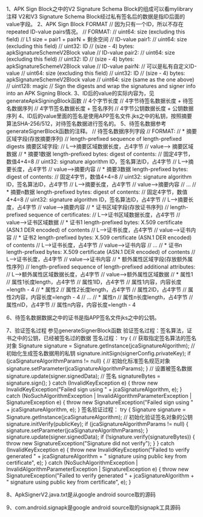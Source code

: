 1、APK Sign Block之中的V2 Signature Schema Block的组成可以看mylibrary注释
   V2和V3 Signature Schema Block经过私有签名后的数据是指ID后面的value字段。
2、APK Sign Block FORMAT
        // 因为只有一个ID，所以不存在repeated ID-value pairs情况。
        // FORMAT:
        // uint64:  size (excluding this field) // L1 size = pair1 + pairN + 剩余空间
        //  ID-value pair1:
        //     uint64:           size (excluding this field)
        //     uint32:           ID
        //     (size - 4) bytes: apkSignatureSchemeV2Block value
        //  ID-value pair2:
        //     uint64:           size (excluding this field)
        //     uint32:           ID
        //     (size - 4) bytes: apkSignatureSchemeV2Block value
        //  ID-value pairN:     // 可以是私有自定义ID-value
        //     uint64:           size (excluding this field)
        //     uint32:           ID
        //     (size - 4) bytes: apkSignatureSchemeV2Block value
        // uint64:  size (same as the one above)
        // uint128: magic
        // Sign the digests and wrap the signatures and signer info into an APK Signing Block.
3、ID后的value的实际内容为，见generateApkSigningBlock函数
      // 4个字节长度
      // 4字节待签名数据长度 + 待签名数据序列
      // 4字节签名数据长度 + 签名序列
      // 4字节公钥数据长度 + 公钥数据序列
4、ID后的value里面的签名是使用APP签名文件.jks之中的私钥，按照摘要算法SHA-256/512，对待签名数据进行签名的。
5、待签名数据参考generateSignerBlock函数的注释。
    // 待签名数据序列字段
    // FORMAT:
    // * 摘要区域字段(存放摘要序列)
    //   length-prefixed sequence of length-prefixed digests 摘要区域字段:
    //   L-->摘要区域数据长度，占4字节
    //   value--> 摘要区域数据
    //            * 摘要1数据 length-prefixed bytes: digest of contents:
    //              固定4字节，数值4+4=8
    //              uint32: signature algorithm ID，签名算法ID，占4字节
    //              L-->摘要长度，占4字节
    //              value-->摘要内容
    //            * 摘要3数据 length-prefixed bytes: digest of contents:
    //              固定4字节，数值4+4=8
    //              uint32: signature algorithm ID，签名算法ID，占4字节
    //              L-->摘要长度，占4字节
    //              value-->摘要内容
    //              ...
    //            * 摘要n数据 length-prefixed bytes: digest of contents:
    //              固定4字节，数值4+4=8
    //              uint32: signature algorithm ID，签名算法ID，占4字节
    //              L-->摘要长度，占4字节
    //              value-->摘要内容
    // * 证书区域字段(存放证书序列)
    //   length-prefixed sequence of certificates:
    //   L-->证书区域数据长度，占4字节
    //   value-->证书区域数据
    //            * 证书1 length-prefixed bytes: X.509 certificate (ASN.1 DER encoded) of contents
    //              L-->证书长度，占4字节
    //              value-->证书内容
    //            * 证书2 length-prefixed bytes: X.509 certificate (ASN.1 DER encoded) of contents
    //              L-->证书长度，占4字节
    //              value-->证书内容
    //             ...
    //            * 证书n length-prefixed bytes: X.509 certificate (ASN.1 DER encoded) of contents
    //              L-->证书长度，占4字节
    //              value-->证书内容
    // * 额外属性区域字段(存放额外属性序列)
    //   length-prefixed sequence of length-prefixed additional attributes:
    //   L-->额外属性区域数据长度，占4字节
    //   value-->额外属性区域数据
    //            * 属性1
    //              属性1长度length，占4字节
    //              属性1ID，占4字节
    //              属性1内容，内容长度=length - 4
    //            * 属性2
    //              属性2长度length，占4字节
    //              属性2ID，占4字节
    //              属性2内容，内容长度=length - 4
    //             ...
    //            * 属性n
    //              属性n长度length，占4字节
    //              属性nID，占4字节
    //              属性n内容，内容长度=length - 4

6、待签名数据数据之中的证书是指APP签名文件jks之中的公钥。

7、验证签名过程
参见generateSignerBlock函数
验证签名过程：签名算法，证书之中的公钥，已经被签名过的数据
签名过程：
         try {
                // 获取指定签名算法的签名对象
                Signature signature = Signature.getInstance(jcaSignatureAlgorithm);
                // 初始化生成签名数据用的私钥
                signature.initSign(signerConfig.privateKey);
                if (jcaSignatureAlgorithmParams != null) {
                    // 初始化标准签名规范对象
                    signature.setParameter(jcaSignatureAlgorithmParams);
                }
                // 设置被签名数据
                signature.update(signer.signedData);
                // 签名
                signatureBytes = signature.sign();
            } catch (InvalidKeyException e) {
                throw new InvalidKeyException("Failed sign using " + jcaSignatureAlgorithm, e);
            } catch (NoSuchAlgorithmException | InvalidAlgorithmParameterException
                    | SignatureException e) {
                throw new SignatureException("Failed sign using " + jcaSignatureAlgorithm, e);
            }
签名验证过程：
          try {
                Signature signature = Signature.getInstance(jcaSignatureAlgorithm);
                // 初始化验证签名对象的公钥
                signature.initVerify(publicKey);
                if (jcaSignatureAlgorithmParams != null) {
                    signature.setParameter(jcaSignatureAlgorithmParams);
                }
                signature.update(signer.signedData);
                if (!signature.verify(signatureBytes)) {
                    throw new SignatureException("Signature did not verify");
                }
            } catch (InvalidKeyException e) {
                throw new InvalidKeyException("Failed to verify generated " + jcaSignatureAlgorithm
                        + " signature using public key from certificate", e);
            } catch (NoSuchAlgorithmException | InvalidAlgorithmParameterException
                    | SignatureException e) {
                throw new SignatureException("Failed to verify generated " + jcaSignatureAlgorithm
                        + " signature using public key from certificate", e);
            }

8、ApkSignerV2.java.txt是从google android source取的源码

9、com.android.signapk是google android source取的signapk工具源码